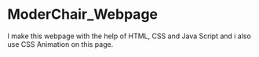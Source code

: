 # ModerChair_Webpage
I make this webpage with the help of HTML, CSS and Java Script and i also use CSS Animation on this page.
